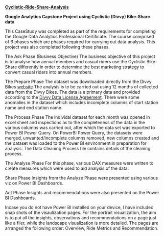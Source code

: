 <strong>[Cyclistic-Ride-Share-Analysis](https://github.com/Topzdomain/Cyclistic-Ride-Share-Analysis)</strong>

<strong>Google Analytics Capstone Project using Cyclistic (Divvy) Bike-Share data</strong>

This CaseStudy was completed as part of the requirements for completing the Google Data Analytics Professional Certificate. The course comprised of 6 phases which are phases required for carrying out data analysis. This project was also completed following these phases. 

The Ask Phase (Business Objective)
The business objective of this project is to analyse how annual members and casual riders use the Cyclistic Bike-Share differently in order to determine the best marketing strategy to convert casual riders into annual members.

The Prepare Phase
The dataset was downloaded directly from the Divvy Bikes [website](https://www.divvybikes.com/system-data) The analysis is to be carried out using 12 months of collected data from the Divvy Bikes. The data is a primary data and provided according to the [Divvy Data License Agreement](https://ride.divvybikes.com/data-license-agreement). There were some anomalies in the dataset which includes incomplete columns of start station name and end station name.

The Process Phase
The individal dataset for each month was opened in excel sheet and inspections as to the completeness of the data in the various columns was carried out, after which the data set was exported to Power BI Power Query. On PowerBI Power Query, the datasets were merged, unwanted/incomplete columns removed, new columns created and the dataset was loaded to the Power BI environment in preparation for analysis. The Data Cleaning Process file contains details of the cleaning process.   

The Analyse Phase
For this phase, various DAX measures were written to create measures which were used to aid analysis of the data.  

Share Phase
Insights from the Analyze Phase were presented using various viz on Power BI Dashboards.  

Act Phase
Insights and recommendations were also presented on the Power BI Dashboards.

Incase you do not have Power BI installed on your device, I have included snap shots of the visaulization pages. For the portrait visualization, the aim is to put all the insights, observations and recommendations on a page just like a flier, while the landscape visualization is more detailed. The pages are arranged the following order: Overview, Ride Metrics and Recommendation.
